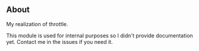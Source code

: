 About
---
My realization of throttle.

This module is used for internal purposes so I didn't provide documentation yet.
Contact me in the issues if you need it.
